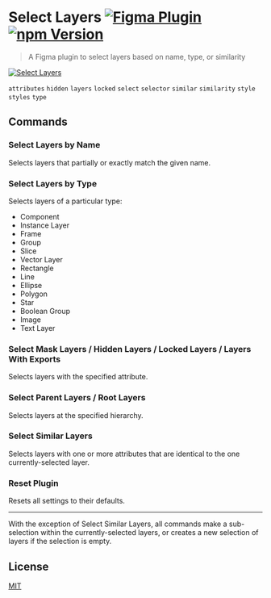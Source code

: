 # Select Layers [![Figma Plugin](https://img.shields.io/badge/figma-Select%20Layers-yellow?cacheSeconds=1800)](https://figma.com/c/plugin/799648692768237063/Select-Layers) [![npm Version](https://img.shields.io/npm/v/figma-select-layers?cacheSeconds=1800)](https://npmjs.com/package/figma-select-layers)

> A Figma plugin to select layers based on name, type, or similarity

[![Select Layers](https://raw.githubusercontent.com/yuanqing/figma-plugins/master/packages/figma-select-layers/media/cover.png)](https://figma.com/c/plugin/799648692768237063/Select-Layers)

`attributes` `hidden` `layers` `locked` `select` `selector` `similar` `similarity` `style` `styles` `type`

## Commands

### Select Layers by Name

Selects layers that partially or exactly match the given name.

### Select Layers by Type

Selects layers of a particular type:

- Component
- Instance Layer
- Frame
- Group
- Slice
- Vector Layer
- Rectangle
- Line
- Ellipse
- Polygon
- Star
- Boolean Group
- Image
- Text Layer

### Select Mask Layers / Hidden Layers / Locked Layers / Layers With Exports

Selects layers with the specified attribute.

### Select Parent Layers / Root Layers

Selects layers at the specified hierarchy.

### Select Similar Layers

Selects layers with one or more attributes that are identical to the one currently-selected layer.

### Reset Plugin

Resets all settings to their defaults.

---

With the exception of Select Similar Layers, all commands make a sub-selection within the currently-selected layers, or creates a new selection of layers if the selection is empty.

## License

[MIT](/LICENSE.md)
